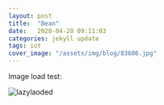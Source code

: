 ```yaml
---
layout: post
title:  "Bean"
date:   2020-04-20 09:11:03
categories: jekyll update
tags: iot
cover_image: "/assets/img/blog/83606.jpg"
---
```


Image load test:
<!-- ![Miku Forever](/assets/img/blog/83606.jpg) -->
<!-- ![Miku Forever](as){:class="lazy" data-src="/assets/img/blog/83606.jpg"} -->
<!-- <img src="/assets/img/blog/83606.jpg" alt="Miku Forever"> -->
<!-- <img alt="A lazy image" class="lazy" data-src="/assets/img/blog/83606.jpg" /> -->
<img alt="lazylaoded" class="lazy" data-src="https://wallpaperplay.com/walls/full/9/a/c/35089.jpg" />